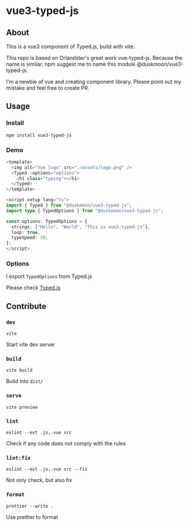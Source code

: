 # vue3-typed-js

## About

This is a vue3 component of Typed.js, build with vite.

This repo is based on Orlandster's great work vue-typed-js. Because the name is similar, npm suggest me to name this module @duskmoon/vue3-typed-js.

I'm a newbie of vue and creating component library. Please point out my mistake and feel free to create PR.

## Usage

### Install

```
npm install vue3-typed-js
```

### Demo

```ts
<template>
  <img alt="Vue logo" src="./assets/logo.png" />
  <Typed :options="options">
    <h1 class="typing"></h1>
  </Typed>
</template>

<script setup lang="ts">
import { Typed } from "@duskmoon/vue3-typed-js";
import type { TypedOptions } from "@duskmoon/vue3-typed-js";

const options: TypedOptions = {
  strings: ["Hello", "World", "This is vue3-typed-js"],
  loop: true,
  typeSpeed: 30,
};
</script>
```

### Options

I export `TypedOptions` from Typed.js

Please check [Typed.js](http://mattboldt.github.io/typed.js/docs/)

## Contribute

### `dev`

`vite`

Start vite dev server

### `build`

`vite build`

Build into `dist/`

### `serve`

`vite preview`

### `lint`

`eslint --ext .js,.vue src`

Check if any code does not comply with the rules

### `lint:fix`

`eslint --ext .js,.vue src --fix`

Not only check, but also fix

### `format`

`prettier --write .`

Use prettier to format
